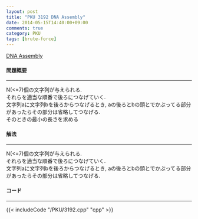 ```yaml
---
layout: post
title: "PKU 3192 DNA Assembly"
date: 2014-05-15T14:40:00+09:00
comments: true
category: PKU
tags: [brute-force]
---
```


[DNA Assembly](http://poj.org/problem?id=3192)

#### 問題概要

****

N(<=7)個の文字列が与えられる.  
それらを適当な順番で後ろにつなげていく.  
文字列aに文字列bを後ろからつなげるとき, aの後ろとbの頭とでかぶってる部分があったらその部分は省略してつなげる.  
そのときの最小の長さを求める

#### 解法

****

N(<=7)個の文字列が与えられる.  
それらを適当な順番で後ろにつなげていく.  
文字列aに文字列bを後ろからつなげるとき, aの後ろとbの頭とでかぶってる部分があったらその部分は省略してつなげる.  

#### コード

****

{{< includeCode "/PKU/3192.cpp" "cpp" >}}
